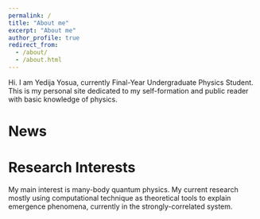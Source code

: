 ```yaml
---
permalink: /
title: "About me"
excerpt: "About me"
author_profile: true
redirect_from: 
  - /about/
  - /about.html
---
```


Hi. I am Yedija Yosua, currently Final-Year Undergraduate Physics Student. This is my personal site dedicated to my self-formation and public reader with basic knowledge of physics.

News
======


Research Interests
======
My main interest is many-body quantum physics. My current research mostly using computational technique as theoretical tools to explain emergence phenomena, currently in the strongly-correlated system.
